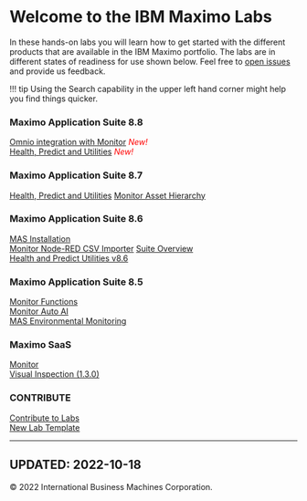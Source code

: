 # Welcome to the IBM Maximo Labs

In these hands-on labs you will learn how to get started with the different products that are available in the IBM Maximo 
portfolio.  The labs are in different states of readiness for use shown below. Feel free to [open issues](https://github.com/IBM/monitor-hands-on-lab/issues/new) and provide us feedback.

!!! tip
    Using the Search capability in the upper left hand corner might help you find things quicker.
 
### Maximo Application Suite 8.8

  [Omnio integration with Monitor](/omnio_8.8/) <span style="color:red">*New!*</span><br/>
  [Health, Predict and Utilities](/apm_8.8/) <span style="color:red">*New!*</span><br/>

### Maximo Application Suite 8.7

  [Health, Predict and Utilities](/apm_8.7/)
  [Monitor Asset Hierarchy](/mas_monitor_hierarchy/)
  
### Maximo Application Suite 8.6

  [MAS Installation](/ocp_8.6/)<br/>
  [Monitor Node-RED CSV Importer](/monitor_nodered_csv_importer_1.0/)
  [Suite Overview](/mas_8.6/)<br/>
  [Health and Predict Utilities v8.6](/hpu_8.6/)

### Maximo Application Suite 8.5

  [Monitor Functions](/monitor_8.5/)<br/>
  [Monitor Auto AI](/monitor_autoai_8.5/)<br/>
  [MAS Environmental Monitoring](/sustain_mas/)

### Maximo SaaS

  [Monitor](/monitor_saas/)<br/>
  [Visual Inspection (1.3.0)](/mvi_saas/)  
 
### CONTRIBUTE

  [Contribute to Labs](/contribute/)  
  [New Lab Template](/template_1.0/)  

---
**UPDATED: 2022-10-18**
---

© 2022 International Business Machines Corporation.

